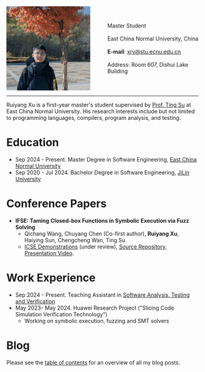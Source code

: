 <div style="display: flex; align-items: center;">
  <img src="./image/myself.jpeg" alt="Image Description" style="margin-right: 45px; max-width: 220px;">
  <p style="margin: 3; text-align: left;">
    Master Student<br><br>
    East China Normal University, China<br><br>
    <strong>E-mail</strong>: <a href="mailto:xry@stu.ecnu.edu.cn">xry@stu.ecnu.edu.cn</a><br><br>
    Address: Room 607, Dishui Lake Building
  </p>
</div>


---


Ruiyang Xu is a first-year master's student supervised by [Prof. Ting Su](https://tingsu.github.io/) at East China Normal University. His research interests include but not limited to programming languages, compilers, program analysis, and testing.

# Education

- Sep 2024 - Present. Master Degree in Software Engineering, [East China Normal University](https://english.ecnu.edu.cn/)  
- Sep 2020 - Jul 2024. Bachelor Degree in Software Engineering, [JiLin University](https://www.jlu.edu.cn/#)  


# Conference Papers

- **IFSE: Taming Closed-box Functions in Symbolic Execution via Fuzz Solving**
  - Qichang Wang, Chuyang Chen (Co-first author), **Ruiyang Xu**, Haiying Sun, Chengcheng Wan, Ting Su
  - [ICSE Demonstrations](https://conf.researchr.org/track/icse-2025/icse-2025-demonstrations) (under review), [Source Repository](https://github.com/ecnusse/ifse), [Presentation Video](https://youtu.be/xMv6_MOlE-I).

# Work Experience


- Sep 2024 - Present. Teaching Assistant in [Software Analysis, Testing and Verification](https://github.com/ecnu-sa-labs/ecnu-sa-labs)
- May 2023- May 2024. Huawei Research Project ("Slicing Code Simulation Verification Technology")
  - Working on symbolic execution, fuzzing and SMT solvers

# Blog

Please see the [table of contents](./blog/) for an overview of all my blog posts.

